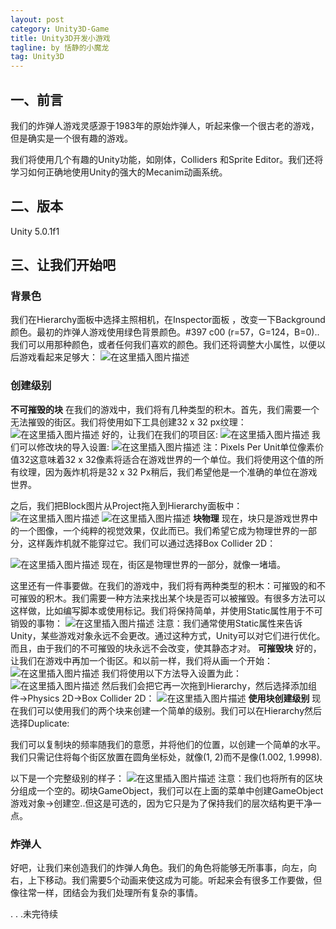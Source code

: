 ```yaml
---
layout: post
category: Unity3D-Game
title: Unity3D开发小游戏
tagline: by 恬静的小魔龙
tag: Unity3D
---
```


## 一、前言

我们的炸弹人游戏灵感源于1983年的原始炸弹人，听起来像一个很古老的游戏，但是确实是一个很有趣的游戏。

我们将使用几个有趣的Unity功能，如刚体，Colliders 和Sprite Editor。我们还将学习如何正确地使用Unity的强大的Mecanim动画系统。

## 二、版本
Unity 5.0.1f1

## 三、让我们开始吧
### 背景色
我们在Hierarchy面板中选择主照相机，在Inspector面板 ，改变一下Background颜色。最初的炸弹人游戏使用绿色背景颜色。#397 c00 (r=57，G=124，B=0)..我们可以用那种颜色，或者任何我们喜欢的颜色。我们还将调整大小属性，以便以后游戏看起来足够大：
![在这里插入图片描述](https://img-blog.csdnimg.cn/20190911173242230.png?x-oss-process=image/watermark,type_ZmFuZ3poZW5naGVpdGk,shadow_10,text_aHR0cHM6Ly9ibG9nLmNzZG4ubmV0L3E3NjQ0MjQ1Njc=,size_16,color_FFFFFF,t_70)
### 创建级别
**不可摧毁的块**
在我们的游戏中，我们将有几种类型的积木。首先，我们需要一个无法摧毁的街区。我们将使用如下工具创建32 x 32 px纹理：
![在这里插入图片描述](https://imgconvert.csdnimg.cn/aHR0cHM6Ly9ub29idHV0cy5jb20vY29udGVudC91bml0eS8yZC1ib21iZXJtYW4tZ2FtZS9ibG9ja191bmRlc3Ryb3lhYmxlLnBuZw?x-oss-process=image/format,png)
好的，让我们在我们的项目区:
![在这里插入图片描述](https://img-blog.csdnimg.cn/20190911173320768.png)
我们可以修改块的导入设置:
![在这里插入图片描述](https://img-blog.csdnimg.cn/20190911173335559.png?x-oss-process=image/watermark,type_ZmFuZ3poZW5naGVpdGk,shadow_10,text_aHR0cHM6Ly9ibG9nLmNzZG4ubmV0L3E3NjQ0MjQ1Njc=,size_16,color_FFFFFF,t_70)
注：Pixels Per Unit单位像素价值32这意味着32 x 32像素将适合在游戏世界的一个单位。我们将使用这个值的所有纹理，因为轰炸机将是32 x 32 Px稍后，我们希望他是一个准确的单位在游戏世界。

之后，我们把Block图片从Project拖入到Hierarchy面板中：
![在这里插入图片描述](https://img-blog.csdnimg.cn/20190911173404956.png)
![在这里插入图片描述](https://img-blog.csdnimg.cn/20190911173449645.png)
**块物理**
现在，块只是游戏世界中的一个图像，一个纯粹的视觉效果，仅此而已。我们希望它成为物理世界的一部分，这样轰炸机就不能穿过它。我们可以通过选择Box Collider 2D：

![在这里插入图片描述](https://img-blog.csdnimg.cn/20190911173512230.png?x-oss-process=image/watermark,type_ZmFuZ3poZW5naGVpdGk,shadow_10,text_aHR0cHM6Ly9ibG9nLmNzZG4ubmV0L3E3NjQ0MjQ1Njc=,size_16,color_FFFFFF,t_70)
现在，街区是物理世界的一部分，就像一堵墙。

这里还有一件事要做。在我们的游戏中，我们将有两种类型的积木：可摧毁的和不可摧毁的积木。我们需要一种方法来找出某个块是否可以被摧毁。有很多方法可以这样做，比如编写脚本或使用标记。我们将保持简单，并使用Static属性用于不可销毁的事物：
![在这里插入图片描述](https://img-blog.csdnimg.cn/20190911173528520.png?x-oss-process=image/watermark,type_ZmFuZ3poZW5naGVpdGk,shadow_10,text_aHR0cHM6Ly9ibG9nLmNzZG4ubmV0L3E3NjQ0MjQ1Njc=,size_16,color_FFFFFF,t_70)
注意：我们通常使用Static属性来告诉Unity，某些游戏对象永远不会更改。通过这种方式，Unity可以对它们进行优化。而且，由于我们的不可摧毁的块永远不会改变，使其静态才对。
**可摧毁块**
好的，让我们在游戏中再加一个街区。和以前一样，我们将从画一个开始：
![在这里插入图片描述](https://imgconvert.csdnimg.cn/aHR0cHM6Ly9ub29idHV0cy5jb20vY29udGVudC91bml0eS8yZC1ib21iZXJtYW4tZ2FtZS9ibG9ja19kZXN0cm95YWJsZS5wbmc?x-oss-process=image/format,png)
我们将使用以下方法导入设置为此：
![在这里插入图片描述](https://img-blog.csdnimg.cn/20190911173653212.png?x-oss-process=image/watermark,type_ZmFuZ3poZW5naGVpdGk,shadow_10,text_aHR0cHM6Ly9ibG9nLmNzZG4ubmV0L3E3NjQ0MjQ1Njc=,size_16,color_FFFFFF,t_70)
然后我们会把它再一次拖到Hierarchy，然后选择添加组件->Physics 2D->Box Collider 2D：
![在这里插入图片描述](https://img-blog.csdnimg.cn/20190911173733472.png?x-oss-process=image/watermark,type_ZmFuZ3poZW5naGVpdGk,shadow_10,text_aHR0cHM6Ly9ibG9nLmNzZG4ubmV0L3E3NjQ0MjQ1Njc=,size_16,color_FFFFFF,t_70)
**使用块创建级别**
现在我们可以使用我们的两个块来创建一个简单的级别。我们可以在Hierarchy然后选择Duplicate:

我们可以复制块的频率随我们的意愿，并将他们的位置，以创建一个简单的水平。我们只需记住将每个街区放置在圆角坐标处，就像(1, 2)而不是像(1.002, 1.9998).

以下是一个完整级别的样子：
![在这里插入图片描述](https://img-blog.csdnimg.cn/20190911173814663.png?x-oss-process=image/watermark,type_ZmFuZ3poZW5naGVpdGk,shadow_10,text_aHR0cHM6Ly9ibG9nLmNzZG4ubmV0L3E3NjQ0MjQ1Njc=,size_16,color_FFFFFF,t_70)
注意：我们也将所有的区块分组成一个空的。砌块GameObject，我们可以在上面的菜单中创建GameObject游戏对象->创建空..但这是可选的，因为它只是为了保持我们的层次结构更干净一点。

### 炸弹人

好吧，让我们来创造我们的炸弹人角色。我们的角色将能够无所事事，向左，向右，上下移动。我们需要5个动画来使这成为可能。听起来会有很多工作要做，但像往常一样，团结会为我们处理所有复杂的事情。

. . .未完待续
